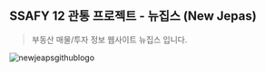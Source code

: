 ## SSAFY 12 관통 프로젝트 - 뉴집스 (New Jepas) 
> 부동산 매물/투자 정보 웹사이트 뉴집스 입니다. </br>

![newjeapsgithublogo](https://github.com/user-attachments/assets/5870cf40-edc3-4005-879e-091ec0a903bc)


